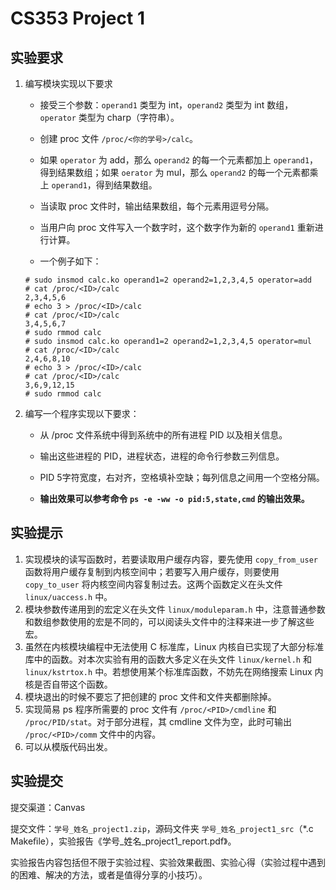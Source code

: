 # CS353 Project 1

## 实验要求

1. 编写模块实现以下要求

   - 接受三个参数：`operand1` 类型为 int，`operand2` 类型为 int 数组，`operator` 类型为 charp（字符串）。

   - 创建 proc 文件 `/proc/<你的学号>/calc`。
   - 如果 `operator` 为 add，那么 `operand2` 的每一个元素都加上 `operand1`，得到结果数组；如果 `oerator` 为 mul，那么 `operand2` 的每一个元素都乘上 `operand1`，得到结果数组。
   - 当读取 proc 文件时，输出结果数组，每个元素用逗号分隔。
   - 当用户向 proc 文件写入一个数字时，这个数字作为新的 `operand1` 重新进行计算。
   - 一个例子如下：

   ```
   # sudo insmod calc.ko operand1=2 operand2=1,2,3,4,5 operator=add
   # cat /proc/<ID>/calc
   2,3,4,5,6
   # echo 3 > /proc/<ID>/calc
   # cat /proc/<ID>/calc
   3,4,5,6,7
   # sudo rmmod calc
   # sudo insmod calc.ko operand1=2 operand2=1,2,3,4,5 operator=mul
   # cat /proc/<ID>/calc
   2,4,6,8,10
   # echo 3 > /proc/<ID>/calc
   # cat /proc/<ID>/calc
   3,6,9,12,15
   # sudo rmmod calc
   ```

2. 编写一个程序实现以下要求：

   - 从 /proc 文件系统中得到系统中的所有进程 PID 以及相关信息。

   - 输出这些进程的 PID，进程状态，进程的命令行参数三列信息。

   - PID 5字符宽度，右对齐，空格填补空缺；每列信息之间用一个空格分隔。

   - **输出效果可以参考命令 `ps -e -ww -o pid:5,state,cmd` 的输出效果。**

## 实验提示

1. 实现模块的读写函数时，若要读取用户缓存内容，要先使用 `copy_from_user` 函数将用户缓存复制到内核空间中；若要写入用户缓存，则要使用 `copy_to_user` 将内核空间内容复制过去。这两个函数定义在头文件 `linux/uaccess.h` 中。
2. 模块参数传递用到的宏定义在头文件 `linux/moduleparam.h` 中，注意普通参数和数组参数使用的宏是不同的，可以阅读头文件中的注释来进一步了解这些宏。
3. 虽然在内核模块编程中无法使用 C 标准库，Linux 内核自已实现了大部分标准库中的函数。对本次实验有用的函数大多定义在头文件 `linux/kernel.h` 和 `linux/kstrtox.h` 中。若想使用某个标准库函数，不妨先在网络搜索 Linux 内核是否自带这个函数。
4. 模块退出的时候不要忘了把创建的 proc 文件和文件夹都删除掉。
5. 实现简易 ps 程序所需要的 proc 文件有 `/proc/<PID>/cmdline` 和 `/proc/PID/stat`。对于部分进程，其 cmdline 文件为空，此时可输出 `/proc/<PID>/comm` 文件中的内容。
6. 可以从模版代码出发。

## 实验提交

提交渠道：Canvas

提交⽂件：`学号_姓名_project1.zip`，源码⽂件夹 `学号_姓名_project1_src`（*.c Makeﬁle），实验报告《学号\_姓名\_project1\_report.pdf》。

实验报告内容包括但不限于实验过程、实验效果截图、实验⼼得（实验过程中遇到的困难、解决的方法，或者是值得分享的小技巧）。